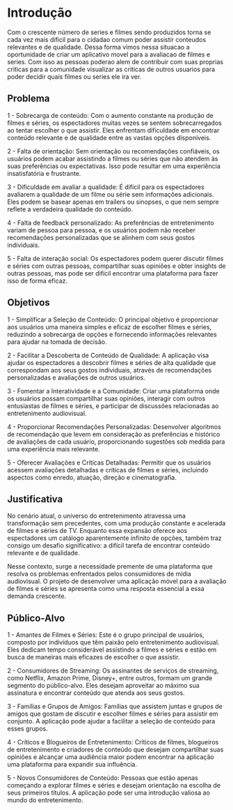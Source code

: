 # Introdução

Com o crescente número de series e filmes sendo produzidos torna se cada vez mais dificil para o cidadao comum poder assistir conteudos relevantes e de qualidade. Dessa forma vimos nessa situacao a oportunidade de criar um aplicativo movel para a avaliacao de filmes e series. Com isso as pessoas poderao alem de contribuir com suas proprias criticas para a comunidade visualizar as criticas de outros usuarios para poder decidir quais filmes ou series ele ira ver.

## Problema
1 - Sobrecarga de conteúdo: Com o aumento constante na produção de filmes e séries, os espectadores muitas vezes se sentem sobrecarregados ao tentar escolher o que assistir. Eles enfrentam dificuldade em encontrar conteúdo relevante e de qualidade entre as vastas opções disponíveis.

2 - Falta de orientação: Sem orientação ou recomendações confiáveis, os usuários podem acabar assistindo a filmes ou séries que não atendem às suas preferências ou expectativas. Isso pode resultar em uma experiência insatisfatória e frustrante.

3 - Dificuldade em avaliar a qualidade: É difícil para os espectadores avaliarem a qualidade de um filme ou série sem informações adicionais. Eles podem se basear apenas em trailers ou sinopses, o que nem sempre reflete a verdadeira qualidade do conteúdo.

4 - Falta de feedback personalizado: As preferências de entretenimento variam de pessoa para pessoa, e os usuários podem não receber recomendações personalizadas que se alinhem com seus gostos individuais.

5 - Falta de interação social: Os espectadores podem querer discutir filmes e séries com outras pessoas, compartilhar suas opiniões e obter insights de outras pessoas, mas pode ser difícil encontrar uma plataforma para fazer isso de forma eficaz.

## Objetivos

1 - Simplificar a Seleção de Conteúdo: O principal objetivo é proporcionar aos usuários uma maneira simples e eficaz de escolher filmes e séries, reduzindo a sobrecarga de opções e fornecendo informações relevantes para ajudar na tomada de decisão.

2 - Facilitar a Descoberta de Conteúdo de Qualidade: A aplicação visa ajudar os espectadores a descobrir filmes e séries de alta qualidade que correspondam aos seus gostos individuais, através de recomendações personalizadas e avaliações de outros usuários.

3 - Fomentar a Interatividade e a Comunidade: Criar uma plataforma onde os usuários possam compartilhar suas opiniões, interagir com outros entusiastas de filmes e séries, e participar de discussões relacionadas ao entretenimento audiovisual.

4 - Proporcionar Recomendações Personalizadas: Desenvolver algoritmos de recomendação que levem em consideração as preferências e histórico de avaliações de cada usuário, proporcionando sugestões sob medida para uma experiência mais relevante.

5 - Oferecer Avaliações e Críticas Detalhadas: Permitir que os usuários acessem avaliações detalhadas e críticas de filmes e séries, incluindo aspectos como enredo, atuação, direção e cinematografia.
 
## Justificativa

No cenário atual, o universo do entretenimento atravessa uma transformação sem precedentes, com uma produção constante e acelerada de filmes e séries de TV. Enquanto essa expansão oferece aos espectadores um catálogo aparentemente infinito de opções, também traz consigo um desafio significativo: a difícil tarefa de encontrar conteúdo relevante e de qualidade.

Nesse contexto, surge a necessidade premente de uma plataforma que resolva os problemas enfrentados pelos consumidores de mídia audiovisual. O projeto de desenvolver uma aplicação móvel para a avaliação de filmes e séries se apresenta como uma resposta essencial a essa demanda crescente.

## Público-Alvo

1 - Amantes de Filmes e Séries: Este é o grupo principal de usuários, composto por indivíduos que têm paixão pelo entretenimento audiovisual. Eles dedicam tempo considerável assistindo a filmes e séries e estão em busca de maneiras mais eficazes de escolher o que assistir.

2 - Consumidores de Streaming: Os assinantes de serviços de streaming, como Netflix, Amazon Prime, Disney+, entre outros, formam um grande segmento do público-alvo. Eles desejam aproveitar ao máximo sua assinatura e encontrar conteúdo que atenda aos seus gostos.

3 - Famílias e Grupos de Amigos: Famílias que assistem juntas e grupos de amigos que gostam de discutir e escolher filmes e séries para assistir em conjunto. A aplicação pode ajudar a facilitar a seleção de conteúdo para esses grupos.

4 - Críticos e Blogueiros de Entretenimento: Críticos de filmes, blogueiros de entretenimento e criadores de conteúdo que desejam compartilhar suas opiniões e alcançar uma audiência maior podem encontrar na aplicação uma plataforma para expandir sua influência.

5 - Novos Consumidores de Conteúdo: Pessoas que estão apenas começando a explorar filmes e séries e desejam orientação na escolha de seus primeiros títulos. A aplicação pode ser uma introdução valiosa ao mundo do entretenimento.